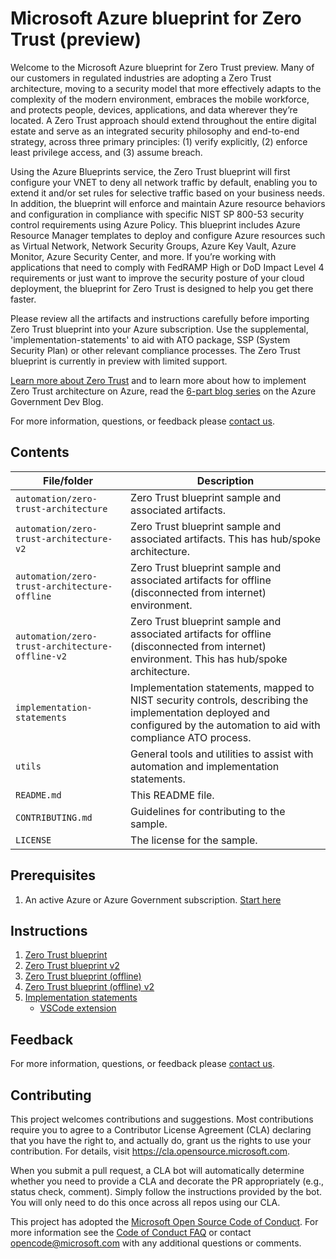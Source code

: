 # Microsoft Azure blueprint for Zero Trust (preview)

Welcome to the Microsoft Azure blueprint for Zero Trust preview. Many of our customers in regulated industries are adopting a Zero Trust architecture, moving to a security model that more effectively adapts to the complexity of the modern environment, embraces the mobile workforce, and protects people, devices, applications, and data wherever they’re located. A Zero Trust approach should extend throughout the entire digital estate and serve as an integrated security philosophy and end-to-end strategy, across three primary principles: (1) verify explicitly, (2) enforce least privilege access, and (3) assume breach.

Using the Azure Blueprints service, the Zero Trust blueprint will first configure your VNET to deny all network traffic by default, enabling you to extend it and/or set rules for selective traffic based on your business needs. In addition, the blueprint will enforce and maintain Azure resource behaviors and configuration in compliance with specific NIST SP 800-53 security control requirements using Azure Policy. This blueprint includes Azure Resource Manager templates to deploy and configure Azure resources such as Virtual Network, Network Security Groups, Azure Key Vault, Azure Monitor, Azure Security Center, and more. If you’re working with applications that need to comply with FedRAMP High or DoD Impact Level 4 requirements or just want to improve the security posture of your cloud deployment, the blueprint for Zero Trust is designed to help you get there faster.

Please review all the artifacts and instructions carefully before importing Zero Trust blueprint into your Azure subscription. Use the supplemental, 'implementation-statements' to aid with ATO package, SSP (System Security Plan) or other relevant compliance processes. The Zero Trust blueprint is currently in preview with limited support.

[Learn more about Zero Trust](https://www.microsoft.com/en-us/security/business/zero-trust) and to learn more about how to implement Zero Trust architecture on Azure, read the [6-part blog series](https://devblogs.microsoft.com/azuregov/implementing-zero-trust-with-microsoft-azure-identity-and-access-management-1-of-6/) on the Azure Government Dev Blog.

For more information, questions, or feedback please [contact us](https://aka.ms/zerotrust-blueprint-feedback).

## Contents

| File/folder       | Description                                |
|-------------------|--------------------------------------------|
| `automation/zero-trust-architecture`      | Zero Trust blueprint sample and associated artifacts.                        |
| `automation/zero-trust-architecture-v2`      | Zero Trust blueprint sample and associated artifacts. This has hub/spoke architecture.                        |
| `automation/zero-trust-architecture-offline`      | Zero Trust blueprint sample and associated artifacts for offline (disconnected from internet) environment.
| `automation/zero-trust-architecture-offline-v2`      | Zero Trust blueprint sample and associated artifacts for offline (disconnected from internet) environment. This has hub/spoke architecture.                    |
| `implementation-statements`      | Implementation statements, mapped to NIST security controls, describing the implementation deployed and configured by the automation to aid with compliance ATO process.                         |
| `utils`      | General tools and utilities to assist with automation and implementation statements.                         |
| `README.md`       | This README file.                          |
| `CONTRIBUTING.md` | Guidelines for contributing to the sample. |
| `LICENSE`         | The license for the sample.                |

## Prerequisites

1. An active Azure or Azure Government subscription. [Start here](https://azure.microsoft.com/en-us/)

## Instructions

1. [Zero Trust blueprint](/automation/zero-trust-architecture/README.md)
2. [Zero Trust blueprint v2](/automation/zero-trust-architecture-v2/README.md)
3. [Zero Trust blueprint (offline)](/automation/zero-trust-architecture-offline/README.md)
4. [Zero Trust blueprint (offline) v2](/automation/zero-trust-architecture-offline-v2/README.md)
5. [Implementation statements](/implementation-statements/README.md)
    * [VSCode extension](/utils/authoring-assistant/README.md)

## Feedback

For more information, questions, or feedback please [contact us](https://aka.ms/zerotrust-blueprint-feedback).

## Contributing

This project welcomes contributions and suggestions.  Most contributions require you to agree to a
Contributor License Agreement (CLA) declaring that you have the right to, and actually do, grant us
the rights to use your contribution. For details, visit https://cla.opensource.microsoft.com.

When you submit a pull request, a CLA bot will automatically determine whether you need to provide
a CLA and decorate the PR appropriately (e.g., status check, comment). Simply follow the instructions
provided by the bot. You will only need to do this once across all repos using our CLA.

This project has adopted the [Microsoft Open Source Code of Conduct](https://opensource.microsoft.com/codeofconduct/).
For more information see the [Code of Conduct FAQ](https://opensource.microsoft.com/codeofconduct/faq/) or
contact [opencode@microsoft.com](mailto:opencode@microsoft.com) with any additional questions or comments.
